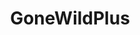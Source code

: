 ---
title: GoneWildPlus
crosslinks:
- BestTeenGirls
- AmateursVideos
- couplesgonewildplus
- missevannaxo
- ThatPerfectAss
- all
- CatGifs
- simps
- truechristian
- chicksinhockeyjerseys
- tifu
- InvertedNipples
- BHMGoneWild
---